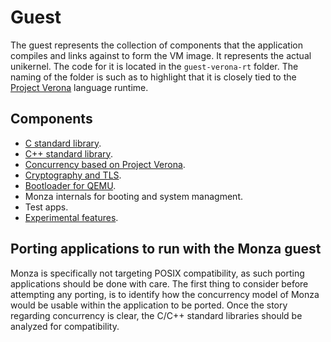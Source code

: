 # Guest

The guest represents the collection of components that the application compiles and links against to form the VM image.
It represents the actual unikernel.
The code for it is located in the `guest-verona-rt` folder.
The naming of the folder is such as to highlight that it is closely tied to the [Project Verona](https://github.com/microsoft/verona) language runtime.

## Components
* [C standard library](./libc.md).
* [C++ standard library](./libc++.md).
* [Concurrency based on Project Verona](./concurrency.md).
* [Cryptography and TLS](./crypto.md).
* [Bootloader for QEMU](./bootloader.md).
* Monza internals for booting and system managment.
* Test apps.
* [Experimental features](./experimental.md).

## Porting applications to run with the Monza guest
Monza is specifically not targeting POSIX compatibility, as such porting applications should be done with care.
The first thing to consider before attempting any porting, is to identify how the concurrency model of Monza would be usable within the application to be ported.
Once the story regarding concurrency is clear, the C/C++ standard libraries should be analyzed for compatibility.
